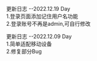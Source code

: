 更新日志  --2022.12.19 Day <br>
1.登录页面添加记住用户名功能 <br>
2.登录账号不再是admin,可自行修改 <br>

更新日志  --2022.12.09 Day <br>
1.简单适配移动设备 <br>
2.修复部分Bug <br>
